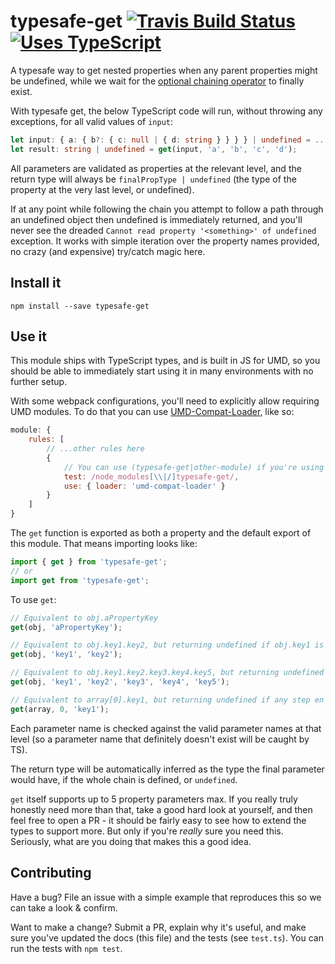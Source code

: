 # typesafe-get [![Travis Build Status](https://img.shields.io/travis/pimterry/typesafe-get.svg)](https://travis-ci.org/pimterry/typesafe-get) [![Uses TypeScript](https://img.shields.io/badge/%3C%2F%3E-TypeScript-blue.svg)](http://typescriptlang.org)

A typesafe way to get nested properties when any parent properties might be undefined, while we wait for the [optional chaining operator](https://tc39.github.io/proposal-optional-chaining/) to finally exist.

With typesafe get, the below TypeScript code will run, without throwing any exceptions, for all valid values of `input`:

```ts
let input: { a: { b?: { c: null | { d: string } } } } | undefined = ...;
let result: string | undefined = get(input, 'a', 'b', 'c', 'd');
```

All parameters are validated as properties at the relevant level, and
the return type will always be `finalPropType | undefined` (the type of the property
at the very last level, or undefined).

If at any point while following the chain you attempt to follow a path through an
undefined object then undefined is immediately returned, and you'll never see the dreaded
`Cannot read property '<something>' of undefined` exception. It works with simple iteration
over the property names provided, no crazy (and expensive) try/catch magic here.

## Install it

```
npm install --save typesafe-get
```

## Use it

This module ships with TypeScript types, and is built in JS for UMD, so you should
be able to immediately start using it in many environments with no further setup.

With some webpack configurations, you'll need to explicitly allow requiring UMD modules.
To do that you can use [UMD-Compat-Loader](https://www.npmjs.com/package/umd-compat-loader),
like so:

```js
module: {
    rules: [
        // ...other rules here
        {
            // You can use (typesafe-get|other-module) if you're using multiple UMD modules
            test: /node_modules[\\|/]typesafe-get/,
            use: { loader: 'umd-compat-loader' }
        }
    ]
}
```

The `get` function is exported as both a property and the default export of this module.
That means importing looks like:

```ts
import { get } from 'typesafe-get';
// or
import get from 'typesafe-get';
```

To use `get`:

```ts
// Equivalent to obj.aPropertyKey
get(obj, 'aPropertyKey');

// Equivalent to obj.key1.key2, but returning undefined if obj.key1 is undefined:
get(obj, 'key1', 'key2');

// Equivalent to obj.key1.key2.key3.key4.key5, but returning undefined if any step en route is undefined:
get(obj, 'key1', 'key2', 'key3', 'key4', 'key5');

// Equivalent to array[0].key1, but returning undefined if any step en route is undefined:
get(array, 0, 'key1');
```

Each parameter name is checked against the valid parameter names at that level (so a parameter
name that definitely doesn't exist will be caught by TS).

The return type will be automatically inferred as the type the final parameter would have,
if the whole chain is defined, or `undefined`.

`get` itself supports up to 5 property parameters max. If you really truly honestly need more than that,
take a good hard look at yourself, and then feel free to open a PR - it should be fairly easy to see
how to extend the types to support more. But only if you're _really_ sure you need this. Seriously,
what are you doing that makes this a good idea.

## Contributing

Have a bug? File an issue with a simple example that reproduces this so we can take a look & confirm.

Want to make a change? Submit a PR, explain why it's useful, and make sure you've updated the docs
(this file) and the tests (see `test.ts`). You can run the tests with `npm test`.
